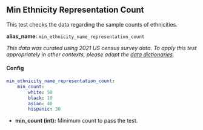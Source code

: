 
<div class="h3-box" markdown="1">

## Min Ethnicity Representation Count

This test checks the data regarding the sample counts of ethnicities.

**alias_name:** `min_ethnicity_name_representation_count`

<i class="fa fa-info-circle"></i>
<em>This data was curated using 2021 US census survey data. To apply this test appropriately in other contexts, please adapt the [data dictionaries](https://github.com/JohnSnowLabs/nlptest/blob/main/nlptest/transform/utils.py).</em>

#### Config
```yaml
min_ethnicity_name_representation_count:
    min_count: 
        white: 50
        black: 10
        asian: 40
        hispanic: 30           
```
- **min_count (int):** Minimum count to pass the test.

<!-- #### Examples -->

</div>